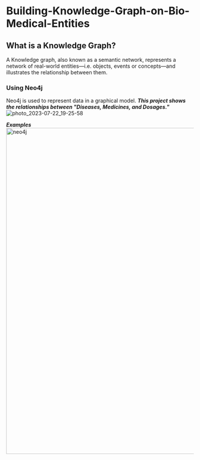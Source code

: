 # Building-Knowledge-Graph-on-Bio-Medical-Entities

## What is a Knowledge Graph?
A Knowledge graph, also known as a semantic network, represents a network of real-world entities—i.e. objects, events or concepts—and illustrates the relationship between them.

### Using Neo4j
Neo4j is used to represent data in a graphical model.
***This project shows the  relationships between "Diseases, Medicines, and Dosages."*** 
![photo_2023-07-22_19-25-58](https://github.com/rithanyarb/Building-Knowledge-Graph-on-Bio-Medical-Entities/assets/127092743/da2e8c40-1d96-4d1d-8720-421840806916)

***Examples***
<img width="878" alt="neo4j" src="https://github.com/rithanyarb/Building-Knowledge-Graph-on-Bio-Medical-Entities/assets/127092743/22c561c0-6f5d-4bf9-9674-cff8f217114a">
